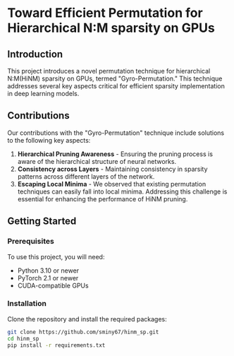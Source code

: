 # Toward Efficient Permutation for Hierarchical N:M sparsity on GPUs

## Introduction
This project introduces a novel permutation technique for hierarchical N:M(HiNM) sparsity on GPUs, termed "Gyro-Permutation." This technique addresses several key aspects critical for efficient sparsity implementation in deep learning models.

## Contributions
Our contributions with the "Gyro-Permutation" technique include solutions to the following key aspects:
1. **Hierarchical Pruning Awareness** - Ensuring the pruning process is aware of the hierarchical structure of neural networks.
2. **Consistency across Layers** - Maintaining consistency in sparsity patterns across different layers of the network.
3. **Escaping Local Minima** - We observed that existing permutation techniques can easily fall into local minima. Addressing this challenge is essential for enhancing the performance of HiNM pruning.

## Getting Started

### Prerequisites
To use this project, you will need:
- Python 3.10 or newer
- PyTorch 2.1 or newer
- CUDA-compatible GPUs

### Installation
Clone the repository and install the required packages:
```bash
git clone https://github.com/sminy67/hinm_sp.git
cd hinm_sp
pip install -r requirements.txt
